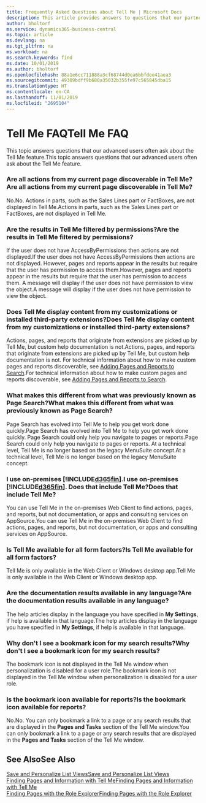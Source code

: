 ```yaml
---
title: Frequently Asked Questions about Tell Me | Microsoft Docs
description: This article provides answers to questions that our partners and customers often ask about Tell Me.
author: bholtorf
ms.service: dynamics365-business-central
ms.topic: article
ms.devlang: na
ms.tgt_pltfrm: na
ms.workload: na
ms.search.keywords: find
ms.date: 10/01/2019
ms.author: bholtorf
ms.openlocfilehash: 88a1e6cc711888a3cf68744d0ea6bbfdee41aea3
ms.sourcegitcommit: 49309bdff9b680a35032b355fe97c565845dba15
ms.translationtype: HT
ms.contentlocale: en-CA
ms.lasthandoff: 11/01/2019
ms.locfileid: "2695104"
---
```

# <a name="tell-me-faq"></a><span data-ttu-id="c61ac-103">Tell Me FAQ</span><span class="sxs-lookup"><span data-stu-id="c61ac-103">Tell Me FAQ</span></span>
<span data-ttu-id="c61ac-104">This topic answers questions that our advanced users often ask about the Tell Me feature.</span><span class="sxs-lookup"><span data-stu-id="c61ac-104">This topic answers questions that our advanced users often ask about the Tell Me feature.</span></span>

### <a name="are-all-actions-from-my-current-page-discoverable-in-tell-me"></a><span data-ttu-id="c61ac-105">Are all actions from my current page discoverable in Tell Me?</span><span class="sxs-lookup"><span data-stu-id="c61ac-105">Are all actions from my current page discoverable in Tell Me?</span></span>
<span data-ttu-id="c61ac-106">No.</span><span class="sxs-lookup"><span data-stu-id="c61ac-106">No.</span></span> <span data-ttu-id="c61ac-107">Actions in parts, such as the Sales Lines part or FactBoxes, are not displayed in Tell Me.</span><span class="sxs-lookup"><span data-stu-id="c61ac-107">Actions in parts, such as the Sales Lines part or FactBoxes, are not displayed in Tell Me.</span></span>

### <a name="are-the-results-in-tell-me-filtered-by-permissions"></a><span data-ttu-id="c61ac-108">Are the results in Tell Me filtered by permissions?</span><span class="sxs-lookup"><span data-stu-id="c61ac-108">Are the results in Tell Me filtered by permissions?</span></span>
<span data-ttu-id="c61ac-109">If the user does not have AccessByPermissions then actions are not displayed.</span><span class="sxs-lookup"><span data-stu-id="c61ac-109">If the user does not have AccessByPermissions then actions are not displayed.</span></span> <span data-ttu-id="c61ac-110">However, pages and reports appear in the results but require that the user has permission to access them.</span><span class="sxs-lookup"><span data-stu-id="c61ac-110">However, pages and reports appear in the results but require that the user has permission to access them.</span></span> <span data-ttu-id="c61ac-111">A message will display if the user does not have permission to view the object.</span><span class="sxs-lookup"><span data-stu-id="c61ac-111">A message will display if the user does not have permission to view the object.</span></span>

### <a name="does-tell-me-display-content-from-my-customizations-or-installed-third-party-extensions"></a><span data-ttu-id="c61ac-112">Does Tell Me display content from my customizations or installed third-party extensions?</span><span class="sxs-lookup"><span data-stu-id="c61ac-112">Does Tell Me display content from my customizations or installed third-party extensions?</span></span>
<span data-ttu-id="c61ac-113">Actions, pages, and reports that originate from extensions are picked up by Tell Me, but custom help documentation is not.</span><span class="sxs-lookup"><span data-stu-id="c61ac-113">Actions, pages, and reports that originate from extensions are picked up by Tell Me, but custom help documentation is not.</span></span> <span data-ttu-id="c61ac-114">For technical information about how to make custom pages and reports discoverable, see [Adding Pages and Reports to Search](/dynamics365/business-central/dev-itpro/developer/devenv-al-menusuite-functionality).</span><span class="sxs-lookup"><span data-stu-id="c61ac-114">For technical information about how to make custom pages and reports discoverable, see [Adding Pages and Reports to Search](/dynamics365/business-central/dev-itpro/developer/devenv-al-menusuite-functionality).</span></span>

### <a name="what-makes-this-different-from-what-was-previously-known-as-page-search"></a><span data-ttu-id="c61ac-115">What makes this different from what was previously known as Page Search?</span><span class="sxs-lookup"><span data-stu-id="c61ac-115">What makes this different from what was previously known as Page Search?</span></span>
<span data-ttu-id="c61ac-116">Page Search has evolved into Tell Me to help you get work done quickly.</span><span class="sxs-lookup"><span data-stu-id="c61ac-116">Page Search has evolved into Tell Me to help you get work done quickly.</span></span> <span data-ttu-id="c61ac-117">Page Search could only help you navigate to pages or reports.</span><span class="sxs-lookup"><span data-stu-id="c61ac-117">Page Search could only help you navigate to pages or reports.</span></span> <span data-ttu-id="c61ac-118">At a technical level, Tell Me is no longer based on the legacy MenuSuite concept.</span><span class="sxs-lookup"><span data-stu-id="c61ac-118">At a technical level, Tell Me is no longer based on the legacy MenuSuite concept.</span></span>

### <a name="i-use-on-premises-included365finincludesd365fin_mdmd-does-that-include-tell-me"></a><span data-ttu-id="c61ac-119">I use on-premises [!INCLUDE[d365fin](includes/d365fin_md.md)].</span><span class="sxs-lookup"><span data-stu-id="c61ac-119">I use on-premises [!INCLUDE[d365fin](includes/d365fin_md.md)].</span></span> <span data-ttu-id="c61ac-120">Does that include Tell Me?</span><span class="sxs-lookup"><span data-stu-id="c61ac-120">Does that include Tell Me?</span></span>
<span data-ttu-id="c61ac-121">You can use Tell Me in the on-premises Web Client to find actions, pages, and reports, but not documentation, or apps and consulting services on AppSource.</span><span class="sxs-lookup"><span data-stu-id="c61ac-121">You can use Tell Me in the on-premises Web Client to find actions, pages, and reports, but not documentation, or apps and consulting services on AppSource.</span></span>

### <a name="is-tell-me-available-for-all-form-factors"></a><span data-ttu-id="c61ac-122">Is Tell Me available for all form factors?</span><span class="sxs-lookup"><span data-stu-id="c61ac-122">Is Tell Me available for all form factors?</span></span>
<span data-ttu-id="c61ac-123">Tell Me is only available in the Web Client or Windows desktop app.</span><span class="sxs-lookup"><span data-stu-id="c61ac-123">Tell Me is only available in the Web Client or Windows desktop app.</span></span>

### <a name="are-the-documentation-results-available-in-any-language"></a><span data-ttu-id="c61ac-124">Are the documentation results available in any language?</span><span class="sxs-lookup"><span data-stu-id="c61ac-124">Are the documentation results available in any language?</span></span>
<span data-ttu-id="c61ac-125">The help articles display in the language you have specified in **My Settings**, if help is available in that language.</span><span class="sxs-lookup"><span data-stu-id="c61ac-125">The help articles display in the language you have specified in **My Settings**, if help is available in that language.</span></span>

### <a name="why-dont-i-see-a-bookmark-icon-for-my-search-results"></a><span data-ttu-id="c61ac-126">Why don't I see a bookmark icon for my search results?</span><span class="sxs-lookup"><span data-stu-id="c61ac-126">Why don't I see a bookmark icon for my search results?</span></span>
<span data-ttu-id="c61ac-127">The bookmark icon is not displayed in the Tell Me window when personalization is disabled for a user role.</span><span class="sxs-lookup"><span data-stu-id="c61ac-127">The bookmark icon is not displayed in the Tell Me window when personalization is disabled for a user role.</span></span>

### <a name="is-the-bookmark-icon-available-for-reports"></a><span data-ttu-id="c61ac-128">Is the bookmark icon available for reports?</span><span class="sxs-lookup"><span data-stu-id="c61ac-128">Is the bookmark icon available for reports?</span></span>
<span data-ttu-id="c61ac-129">No.</span><span class="sxs-lookup"><span data-stu-id="c61ac-129">No.</span></span> <span data-ttu-id="c61ac-130">You can only bookmark a link to a page or any search results that are displayed in the **Pages and Tasks** section of the Tell Me window.</span><span class="sxs-lookup"><span data-stu-id="c61ac-130">You can only bookmark a link to a page or any search results that are displayed in the **Pages and Tasks** section of the Tell Me window.</span></span>


## <a name="see-also"></a><span data-ttu-id="c61ac-131">See Also</span><span class="sxs-lookup"><span data-stu-id="c61ac-131">See Also</span></span>  
[<span data-ttu-id="c61ac-132">Save and Personalize List Views</span><span class="sxs-lookup"><span data-stu-id="c61ac-132">Save and Personalize List Views</span></span>](ui-views.md)  
[<span data-ttu-id="c61ac-133">Finding Pages and Information with Tell Me</span><span class="sxs-lookup"><span data-stu-id="c61ac-133">Finding Pages and Information with Tell Me</span></span>](ui-search.md)  
[<span data-ttu-id="c61ac-134">Finding Pages with the Role Explorer</span><span class="sxs-lookup"><span data-stu-id="c61ac-134">Finding Pages with the Role Explorer</span></span>](ui-role-explorer.md)
